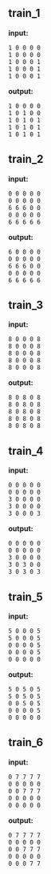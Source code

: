 
## train_1

**input:**
```
1 0 0 0 0
1 0 0 0 0
1 0 0 0 1
1 0 0 0 1
1 0 0 0 1
```


**output:**
```
1 0 0 0 0
1 0 1 0 0
1 0 1 0 1
1 0 1 0 1
1 0 1 0 1
```


## train_2

**input:**
```
0 0 0 0 0
0 0 0 0 0
6 6 6 0 0
0 0 0 0 0
6 6 6 6 6
```


**output:**
```
6 0 0 0 0
0 0 0 0 0
6 6 6 0 0
0 0 0 0 0
6 6 6 6 6
```


## train_3

**input:**
```
8 0 0 0 8
8 0 0 0 8
8 0 0 0 8
8 0 0 0 8
8 0 0 0 8
```


**output:**
```
8 0 8 0 8
8 0 8 0 8
8 0 8 0 8
8 0 8 0 8
8 0 8 0 8
```


## train_4

**input:**
```
0 0 0 0 0
0 0 0 0 0
3 0 0 0 0
3 0 0 0 0
3 0 0 0 3
```


**output:**
```
0 0 0 0 0
0 0 0 0 0
3 0 0 0 0
3 0 3 0 0
3 0 3 0 3
```


## train_5

**input:**
```
5 0 0 0 5
5 0 0 0 5
0 0 0 0 5
0 0 0 0 5
0 0 0 0 0
```


**output:**
```
5 0 5 0 5
5 0 5 0 5
0 0 5 0 5
0 0 0 0 5
0 0 0 0 0
```


## train_6

**input:**
```
0 7 7 7 7
0 0 0 0 0
0 0 7 7 7
0 0 0 0 0
0 0 0 0 0
```


**output:**
```
0 7 7 7 7
0 0 0 0 0
0 0 7 7 7
0 0 0 0 0
0 0 0 7 7
```

